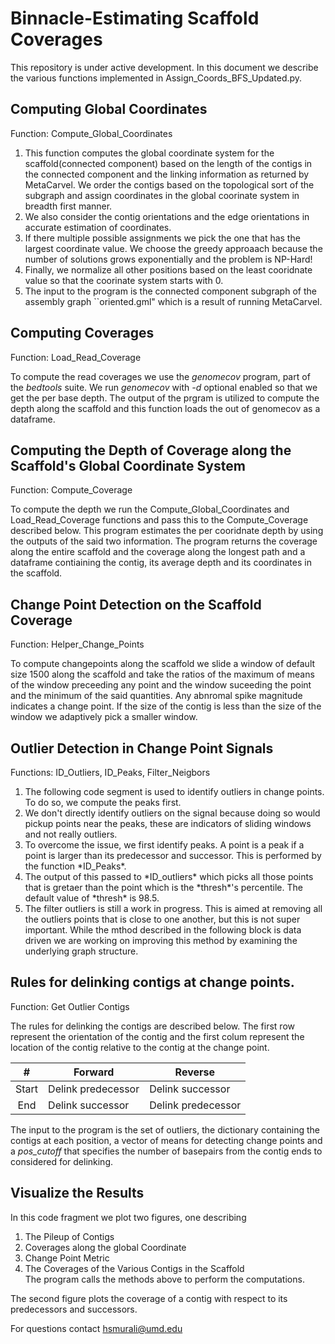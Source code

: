 
<h1>Binnacle-Estimating Scaffold Coverages</h1>
 
 This repository is under active development. In this document we describe the various functions implemented in Assign_Coords_BFS_Updated.py.
 
<h2>Computing Global Coordinates</h2>
Function: Compute_Global_Coordinates
<ol> 
    <li>This function computes the global coordinate system for the scaffold(connected component) based on the length of the contigs in the connected component and the linking information as returned by MetaCarvel. We order the contigs based on the topological sort of the subgraph and assign coordinates in the global coorinate system in breadth first manner.</li>   
    <li>We also consider the contig orientations and the edge orientations in accurate estimation of coordinates. </li>
    <li>If there multiple possible assignments we pick the one that has the largest coordinate value. We choose the greedy approaach because the number of solutions grows exponentially and the problem is NP-Hard! </li>
    <li>Finally, we normalize all other positions based on the least cooridnate value so that the coorinate system starts with 0.</li>
    <li>The input to the program is the connected component subgraph of the assembly graph ``oriented.gml" which is a result of running MetaCarvel.</li>
</ol>


<h2> Computing Coverages </h2>
Function: Load_Read_Coverage

To compute the read coverages we use the *genomecov* program, part of the *bedtools* suite. We run *genomecov* with *-d* optional enabled so that we get the per base depth. The output of the prgram is utilized to compute the depth along the scaffold and this function loads the out of genomecov as a dataframe.   

<h2>Computing the Depth of Coverage along the Scaffold's Global Coordinate System </h2>
Function: Compute_Coverage

To compute the depth we run the Compute_Global_Coordinates and Load_Read_Coverage functions and pass this to the Compute_Coverage described below. This program estimates the per cooridnate depth by using the outputs of the said two information. The program returns the coverage along the entire scaffold and the coverage along the longest path and a dataframe contiaining the contig, its average depth and its coordinates in the scaffold.

<h2> Change Point Detection on the Scaffold Coverage </h2>
Function: Helper_Change_Points

To compute changepoints along the scaffold we slide a window of default size 1500 along the scaffold and take the ratios of the maximum of means of the window preceeding any point and the window suceeding the point and the minimum of the said quantities. Any abnromal spike magnitude indicates a change point. If the size of the contig is less than the size of the window we adaptively pick a smaller window. 

<h2> Outlier Detection in Change Point Signals </h2>
Functions: ID_Outliers, ID_Peaks, Filter_Neigbors

<ol>
    <li>The following code segment is used to identify outliers in change points. To do so, we compute the peaks first.</li> 
    <li>We don't directly identify outliers on the signal because doing so would pickup points near the peaks, these are indicators of sliding windows and not really outliers.</li> 
    <li>To overcome the issue, we first identify peaks. A point is a peak if a point is larger than its predecessor and successor. This is performed by the function *ID_Peaks*.</li> 
    <li>The output of this passed to *ID_outliers* which picks all those points that is gretaer than the point which is the *thresh*'s percentile. The default value of *thresh* is 98.5. </li>
    <li>The filter outliers is still a work in progress. This is aimed at removing all the outliers points that is close to one another, but this is not super important. While the mthod described in the following block is data driven we are working on improving this method by examining the underlying graph structure.</li>
</ol>

<h2> Rules for delinking contigs at change points. </h2> 
Function: Get Outlier Contigs


The rules for delinking the contigs are described below. The first row represent the orientation of the contig and the first colum represent the location of the contig relative to the contig at the change point. 

|#                   |  Forward            |  Reverse          |
|:------------------:|---------------------|-------------------|
|        Start       | Delink predecessor  | Delink successor  |
|          End       | Delink successor    | Delink predecessor|

The input to the program is the set of outliers, the dictionary containing the contigs at each position, a vector of means for detecting change points and a *pos_cutoff* that specifies the number of basepairs from the contig ends to considered for delinking.

<h2> Visualize the Results </h2>

In this code fragment we plot two figures, one describing 
<ol>
    <li>The Pileup of Contigs</li> 
    <li>Coverages along the global Coordinate </li> 
    <li>Change Point Metric </li> 
    <li>The Coverages of the Various Contigs in the Scaffold</li> 
    The program calls the methods above to perform the computations. 
</ol>

The second figure plots the coverage of a contig with respect to its predecessors and successors.

For questions contact hsmurali@umd.edu


```python

```

